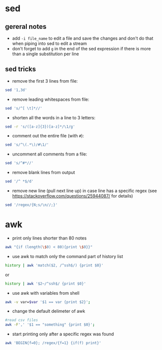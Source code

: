 # sed

## gereral notes

* add ```-i file_name``` to edit a file and save the changes and don't do that when piping into sed to edit a stream
* don't forget to add ```g``` in the end of the sed expression if there is more than a single substitution per line

## sed tricks

* remove the first 3 lines from file:

```bash
sed '1,3d'
```

* remove leading whitespaces from file:

```bash
sed 's/^[ \t]*//'
```

* shorten all the words in a line to 3 letters:

```bash
sed -r 's/([a-z]{3})[a-z]*/\1/g'
```

* comment out the entire file (with `#`):

```bash
sed 's/^\(.*\)/#\1/'
```

* uncomment all comments from a file:

```bash
sed 's/^#*//'
```

* remove blank lines from output

```bash
sed '/^ *$/d'
```

* remove new line (pull next line up) in case line has a specific regex
(see https://stackoverflow.com/questions/25944087/ for details)

```bash
sed '/regex/{N;s/\n//;}'
```

# awk

* print only lines shorter than 80 notes

```bash
awk "{if (length(\$0) < 80){print \$0}}"
```

* use awk to match only the command part of history list

```bash
history | awk 'match($2, /^ssh$/) {print $0}'
```

or

```bash
history | awk '$2~/^ssh$/ {print $0}'
```

* use awk with variables from shell

```bash
awk -v var=$var '$1 == var {print $2}';
```

* change the default delimeter of awk

```bash
#read csv files
awk -F',' '$1 == "something" {print $0}';
```

* start printing only after a specific regex was found

```bash
awk 'BEGIN{f=0}; /regex/{f=1} {if(f) print}'
```

